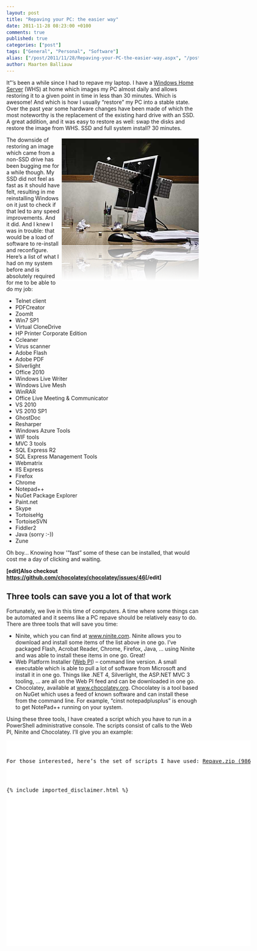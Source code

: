 ```yaml
---
layout: post
title: "Repaving your PC: the easier way"
date: 2011-11-28 08:23:00 +0100
comments: true
published: true
categories: ["post"]
tags: ["General", "Personal", "Software"]
alias: ["/post/2011/11/28/Repaving-your-PC-the-easier-way.aspx", "/post/2011/11/28/repaving-your-pc-the-easier-way.aspx"]
author: Maarten Balliauw
---
```

<p>It"&rsquo;s been a while since I had to repave my laptop. I have a <a href="http://www.microsoft.com/windows/products/winfamily/windowshomeserver/default.mspx" target="_blank">Windows Home Server</a> (WHS) at home which images my PC almost daily and allows restoring it to a given point in time in less than 30 minutes. Which is awesome! And which is how I usually &ldquo;restore&rdquo; my PC into a stable state.&nbsp; Over the past year some hardware changes have been made of which the most noteworthy is the replacement of the existing hard drive with an SSD. A great addition, and it was easy to restore as well: swap the disks and restore the image from WHS. SSD and full system install? 30 minutes.</p>
<p><a href="/images/image_152.png"><img style="background-image: none; margin: 5px 0px 0px 5px; padding-left: 0px; padding-right: 0px; display: inline; float: right; padding-top: 0px; border: 0px;" title="image" src="/images/image_thumb_120.png" border="0" alt="image" width="359" height="373" align="right" /></a>The downside of restoring an image which came from a non-SSD drive has been bugging me for a while though. My SSD did not feel as fast as it should have felt, resulting in me reinstalling Windows on it just to check if that led to any speed improvements. And it did. And I knew I was in trouble: that would be a load of software to re-install and reconfigure. Here&rsquo;s a list of what I had on my system before and is absolutely required for me to be able to do my job:</p>
<ul>
<li>Telnet client</li>
<li>PDFCreator</li>
<li>ZoomIt</li>
<li>Win7 SP1</li>
<li>Virtual CloneDrive</li>
<li>HP Printer Corporate Edition</li>
<li>Ccleaner</li>
<li>Virus scanner</li>
<li>Adobe Flash</li>
<li>Adobe PDF</li>
<li>Silverlight</li>
<li>Office 2010</li>
<li>Windows Live Writer</li>
<li>Windows Live Mesh</li>
<li>WinRAR</li>
<li>Office Live Meeting &amp; Communicator</li>
<li>VS 2010</li>
<li>VS 2010 SP1</li>
<li>GhostDoc</li>
<li>Resharper</li>
<li>Windows Azure Tools</li>
<li>WIF tools</li>
<li>MVC 3 tools</li>
<li>SQL Express R2</li>
<li>SQL Express Management Tools</li>
<li>Webmatrix</li>
<li>IIS Express</li>
<li>Firefox</li>
<li>Chrome</li>
<li>Notepad++</li>
<li>NuGet Package Explorer</li>
<li>Paint.net</li>
<li>Skype</li>
<li>TortoiseHg</li>
<li>TortoiseSVN</li>
<li>Fiddler2</li>
<li>Java (sorry :-))</li>
<li>Zune</li>
</ul>
<p>Oh boy&hellip; Knowing how '&rdquo;fast&rdquo; some of these can be installed, that would cost me a day of clicking and waiting.</p>
<p><strong>[edit]Also checkout <a href="https://github.com/chocolatey/chocolatey/issues/46">https://github.com/chocolatey/chocolatey/issues/46</a>[/edit]</strong></p>
<h2>Three tools can save you a lot of that work</h2>
<p>Fortunately, we live in this time of computers. A time where some things can be automated and it seems like a PC repave should be relatively easy to do. There are three tools that will save you time:</p>
<ul>
<li>Ninite, which you can find at <a href="http://www.ninite.com">www.ninite.com</a>. Ninite allows you to download and install some items of the list above in one go. I&rsquo;ve packaged Flash, Acrobat Reader, Chrome, Firefox, Java, &hellip; using Ninite and was able to install these items in one go. Great!</li>
<li>Web Platform Installer (<a href="http://learn.iis.net/page.aspx/1072/web-platform-installer-v4-command-line-webpicmdexe-preview-release/" target="_blank">Web PI</a>) &ndash; command line version. A small executable which is able to pull a lot of software from Microsoft and install it in one go. Things like .NET 4, Silverlight, the ASP.NET MVC 3 tooling, &hellip; are all on the Web PI feed and can be downloaded in one go.</li>
<li>Chocolatey, available at <a href="http://www.chocolatey.org">www.chocolatey.org</a>. Chocolatey is a tool based on NuGet which uses a feed of known software and can install these from the command line. For example, &ldquo;cinst notepadplusplus&rdquo; is enough to get NotePad++ running on your system.</li>
</ul>
<p>Using these three tools, I have created a script which you have to run in a PowerShell administrative console. The scripts consist of calls to the Web PI, Ninite and Chocolatey. I&rsquo;ll give you an example:</p>
<div id="scid:9D7513F9-C04C-4721-824A-2B34F0212519:38c49444-4baf-4b61-80cf-719d5e03b0f1" class="wlWriterEditableSmartContent" style="margin: 0px; display: inline; float: none; padding: 0px;">
<pre style="width: 640px; height: 538px; background-color: white; overflow: auto;"><div><!--

Code highlighting produced by Actipro CodeHighlighter (freeware)
http://www.CodeHighlighter.com/

--><span style="color: #008080;"> 1</span> <span style="color: #008000;">#</span><span style="color: #008000;"> Windows Installer</span><span style="color: #008000;">
</span><span style="color: #008080;"> 2</span> <span style="color: #000000;">cmd </span><span style="color: #000000;">/</span><span style="color: #000000;">C </span><span style="color: #800000;">"</span><span style="color: #800000;">webpicmdline\webpicmdline.exe /AcceptEula /SuppressReboot /Products:WindowsInstaller31</span><span style="color: #800000;">"</span><span style="color: #000000;">
</span><span style="color: #008080;"> 3</span> <span style="color: #000000;">cmd </span><span style="color: #000000;">/</span><span style="color: #000000;">C </span><span style="color: #800000;">"</span><span style="color: #800000;">webpicmdline\webpicmdline.exe /AcceptEula /SuppressReboot /Products:WindowsInstaller45</span><span style="color: #800000;">"</span><span style="color: #000000;">
</span><span style="color: #008080;"> 4</span> <span style="color: #000000;">
</span><span style="color: #008080;"> 5</span> <span style="color: #008000;">#</span><span style="color: #008000;"> Powershell</span><span style="color: #008000;">
</span><span style="color: #008080;"> 6</span> <span style="color: #000000;">cmd </span><span style="color: #000000;">/</span><span style="color: #000000;">C </span><span style="color: #800000;">"</span><span style="color: #800000;">webpicmdline\webpicmdline.exe /AcceptEula /SuppressReboot /Products:PowerShell</span><span style="color: #800000;">"</span><span style="color: #000000;">
</span><span style="color: #008080;"> 7</span> <span style="color: #000000;">cmd </span><span style="color: #000000;">/</span><span style="color: #000000;">C </span><span style="color: #800000;">"</span><span style="color: #800000;">webpicmdline\webpicmdline.exe /AcceptEula /SuppressReboot /Products:PowerShell2</span><span style="color: #800000;">"</span><span style="color: #000000;">
</span><span style="color: #008080;"> 8</span> <span style="color: #000000;">
</span><span style="color: #008080;"> 9</span> <span style="color: #008000;">#</span><span style="color: #008000;"> .NET</span><span style="color: #008000;">
</span><span style="color: #008080;">10</span> <span style="color: #000000;">cmd </span><span style="color: #000000;">/</span><span style="color: #000000;">C </span><span style="color: #800000;">"</span><span style="color: #800000;">webpicmdline\webpicmdline.exe /AcceptEula /SuppressReboot /Products:NETFramework20SP2</span><span style="color: #800000;">"</span><span style="color: #000000;">
</span><span style="color: #008080;">11</span> <span style="color: #000000;">cmd </span><span style="color: #000000;">/</span><span style="color: #000000;">C </span><span style="color: #800000;">"</span><span style="color: #800000;">webpicmdline\webpicmdline.exe /AcceptEula /SuppressReboot /Products:NETFramework35</span><span style="color: #800000;">"</span><span style="color: #000000;">
</span><span style="color: #008080;">12</span> <span style="color: #000000;">cmd </span><span style="color: #000000;">/</span><span style="color: #000000;">C </span><span style="color: #800000;">"</span><span style="color: #800000;">webpicmdline\webpicmdline.exe /AcceptEula /SuppressReboot /Products:NETFramework4</span><span style="color: #800000;">"</span><span style="color: #000000;">
</span><span style="color: #008080;">13</span> <span style="color: #000000;">cmd </span><span style="color: #000000;">/</span><span style="color: #000000;">C </span><span style="color: #800000;">"</span><span style="color: #800000;">webpicmdline\webpicmdline.exe /AcceptEula /SuppressReboot /Products:JUNEAUNETFX4</span><span style="color: #800000;">"</span><span style="color: #000000;">
</span><span style="color: #008080;">14</span> <span style="color: #000000;">
</span><span style="color: #008080;">15</span> <span style="color: #008000;">#</span><span style="color: #008000;"> Ninite stuff</span><span style="color: #008000;">
</span><span style="color: #008080;">16</span> <span style="color: #000000;">cmd </span><span style="color: #000000;">/</span><span style="color: #000000;">C </span><span style="color: #800000;">"</span><span style="color: #800000;">ninite\ninite.exe</span><span style="color: #800000;">"</span><span style="color: #000000;">
</span><span style="color: #008080;">17</span> <span style="color: #000000;">
</span><span style="color: #008080;">18</span> <span style="color: #008000;">#</span><span style="color: #008000;"> Chocolatey stuff</span><span style="color: #008000;">
</span><span style="color: #008080;">19</span> <span style="color: #000000;">iex ((new</span><span style="color: #000000;">-</span><span style="color: #000000;">object net.webclient).DownloadString(</span><span style="color: #800000;">"</span><span style="color: #800000;">http://bit.ly/psChocInstall</span><span style="color: #800000;">"</span><span style="color: #000000;">))
</span><span style="color: #008080;">20</span> <span style="color: #000000;">
</span><span style="color: #008080;">21</span> <span style="color: #000000;">cinst windowstelnet
</span><span style="color: #008080;">22</span> <span style="color: #000000;">cinst virtualclonedrive
</span><span style="color: #008080;">23</span> <span style="color: #000000;">cinst sysinternals
</span><span style="color: #008080;">24</span> <span style="color: #000000;">cinst notepadplusplus
</span><span style="color: #008080;">25</span> <span style="color: #000000;">cinst adobereader
</span><span style="color: #008080;">26</span> <span style="color: #000000;">cinst msysgit
</span><span style="color: #008080;">27</span> <span style="color: #000000;">cinst fiddler
</span><span style="color: #008080;">28</span> <span style="color: #000000;">cinst filezilla
</span><span style="color: #008080;">29</span> <span style="color: #000000;">cinst skype
</span><span style="color: #008080;">30</span> <span style="color: #000000;">cinst paint.net
</span><span style="color: #008080;">31</span> <span style="color: #000000;">cinst ccleaner
</span><span style="color: #008080;">32</span> <span style="color: #000000;">cinst tortoisesvn
</span><span style="color: #008080;">33</span> <span style="color: #000000;">cinst tortoisehg
</span><span style="color: #008080;">34</span> <span style="color: #000000;">
</span><span style="color: #008080;">35</span> <span style="color: #008000;">#</span><span style="color: #008000;"> IIS</span><span style="color: #008000;">
</span><span style="color: #008080;">36</span> <span style="color: #000000;">cmd </span><span style="color: #000000;">/</span><span style="color: #000000;">C </span><span style="color: #800000;">"</span><span style="color: #800000;">webpicmdline\webpicmdline.exe /AcceptEula /SuppressReboot /Products:IIS7</span><span style="color: #800000;">"</span><span style="color: #000000;">
</span><span style="color: #008080;">37</span> <span style="color: #000000;">cmd </span><span style="color: #000000;">/</span><span style="color: #000000;">C </span><span style="color: #800000;">"</span><span style="color: #800000;">webpicmdline\webpicmdline.exe /AcceptEula /SuppressReboot /Products:ASPNET</span><span style="color: #800000;">"</span><span style="color: #000000;">
</span><span style="color: #008080;">38</span> <span style="color: #000000;">cmd </span><span style="color: #000000;">/</span><span style="color: #000000;">C </span><span style="color: #800000;">"</span><span style="color: #800000;">webpicmdline\webpicmdline.exe /AcceptEula /SuppressReboot /Products:BasicAuthentication</span><span style="color: #800000;">"</span><span style="color: #000000;">
</span><span style="color: #008080;">39</span> <span style="color: #000000;">cmd </span><span style="color: #000000;">/</span><span style="color: #000000;">C </span><span style="color: #800000;">"</span><span style="color: #800000;">webpicmdline\webpicmdline.exe /AcceptEula /SuppressReboot /Products:DefaultDocument</span><span style="color: #800000;">"</span><span style="color: #000000;">
</span><span style="color: #008080;">40</span> <span style="color: #000000;">cmd </span><span style="color: #000000;">/</span><span style="color: #000000;">C </span><span style="color: #800000;">"</span><span style="color: #800000;">webpicmdline\webpicmdline.exe /AcceptEula /SuppressReboot /Products:DigestAuthentication</span><span style="color: #800000;">"</span><span style="color: #000000;">
</span><span style="color: #008080;">41</span> <span style="color: #000000;">cmd </span><span style="color: #000000;">/</span><span style="color: #000000;">C </span><span style="color: #800000;">"</span><span style="color: #800000;">webpicmdline\webpicmdline.exe /AcceptEula /SuppressReboot /Products:DirectoryBrowse</span><span style="color: #800000;">"</span><span style="color: #000000;">
</span><span style="color: #008080;">42</span> <span style="color: #000000;">cmd </span><span style="color: #000000;">/</span><span style="color: #000000;">C </span><span style="color: #800000;">"</span><span style="color: #800000;">webpicmdline\webpicmdline.exe /AcceptEula /SuppressReboot /Products:HTTPErrors</span><span style="color: #800000;">"</span><span style="color: #000000;">
</span><span style="color: #008080;">43</span> <span style="color: #000000;">cmd </span><span style="color: #000000;">/</span><span style="color: #000000;">C </span><span style="color: #800000;">"</span><span style="color: #800000;">webpicmdline\webpicmdline.exe /AcceptEula /SuppressReboot /Products:HTTPLogging</span><span style="color: #800000;">"</span><span style="color: #000000;">
</span><span style="color: #008080;">44</span> <span style="color: #000000;">cmd </span><span style="color: #000000;">/</span><span style="color: #000000;">C </span><span style="color: #800000;">"</span><span style="color: #800000;">webpicmdline\webpicmdline.exe /AcceptEula /SuppressReboot /Products:HTTPRedirection</span><span style="color: #800000;">"</span><span style="color: #000000;">
</span><span style="color: #008080;">45</span> <span style="color: #000000;">cmd </span><span style="color: #000000;">/</span><span style="color: #000000;">C </span><span style="color: #800000;">"</span><span style="color: #800000;">webpicmdline\webpicmdline.exe /AcceptEula /SuppressReboot /Products:IIS7_ExtensionLessURLs</span><span style="color: #800000;">"</span><span style="color: #000000;">
</span><span style="color: #008080;">46</span> <span style="color: #000000;">cmd </span><span style="color: #000000;">/</span><span style="color: #000000;">C </span><span style="color: #800000;">"</span><span style="color: #800000;">webpicmdline\webpicmdline.exe /AcceptEula /SuppressReboot /Products:IISManagementConsole</span><span style="color: #800000;">"</span><span style="color: #000000;">
</span><span style="color: #008080;">47</span> <span style="color: #000000;">cmd </span><span style="color: #000000;">/</span><span style="color: #000000;">C </span><span style="color: #800000;">"</span><span style="color: #800000;">webpicmdline\webpicmdline.exe /AcceptEula /SuppressReboot /Products:IPSecurity</span><span style="color: #800000;">"</span><span style="color: #000000;">
</span><span style="color: #008080;">48</span> <span style="color: #000000;">cmd </span><span style="color: #000000;">/</span><span style="color: #000000;">C </span><span style="color: #800000;">"</span><span style="color: #800000;">webpicmdline\webpicmdline.exe /AcceptEula /SuppressReboot /Products:ISAPIExtensions</span><span style="color: #800000;">"</span><span style="color: #000000;">
</span><span style="color: #008080;">49</span> <span style="color: #000000;">cmd </span><span style="color: #000000;">/</span><span style="color: #000000;">C </span><span style="color: #800000;">"</span><span style="color: #800000;">webpicmdline\webpicmdline.exe /AcceptEula /SuppressReboot /Products:ISAPIFilters</span><span style="color: #800000;">"</span><span style="color: #000000;">
</span><span style="color: #008080;">50</span> <span style="color: #000000;">cmd </span><span style="color: #000000;">/</span><span style="color: #000000;">C </span><span style="color: #800000;">"</span><span style="color: #800000;">webpicmdline\webpicmdline.exe /AcceptEula /SuppressReboot /Products:LoggingTools</span><span style="color: #800000;">"</span><span style="color: #000000;">
</span><span style="color: #008080;">51</span> <span style="color: #000000;">cmd </span><span style="color: #000000;">/</span><span style="color: #000000;">C </span><span style="color: #800000;">"</span><span style="color: #800000;">webpicmdline\webpicmdline.exe /AcceptEula /SuppressReboot /Products:MetabaseAndIIS6Compatibility</span><span style="color: #800000;">"</span><span style="color: #000000;">
</span><span style="color: #008080;">52</span> <span style="color: #000000;">cmd </span><span style="color: #000000;">/</span><span style="color: #000000;">C </span><span style="color: #800000;">"</span><span style="color: #800000;">webpicmdline\webpicmdline.exe /AcceptEula /SuppressReboot /Products:NETExtensibility</span><span style="color: #800000;">"</span><span style="color: #000000;">
</span><span style="color: #008080;">53</span> <span style="color: #000000;">cmd </span><span style="color: #000000;">/</span><span style="color: #000000;">C </span><span style="color: #800000;">"</span><span style="color: #800000;">webpicmdline\webpicmdline.exe /AcceptEula /SuppressReboot /Products:RequestFiltering</span><span style="color: #800000;">"</span><span style="color: #000000;">
</span><span style="color: #008080;">54</span> <span style="color: #000000;">cmd </span><span style="color: #000000;">/</span><span style="color: #000000;">C </span><span style="color: #800000;">"</span><span style="color: #800000;">webpicmdline\webpicmdline.exe /AcceptEula /SuppressReboot /Products:RequestMonitor</span><span style="color: #800000;">"</span><span style="color: #000000;">
</span><span style="color: #008080;">55</span> <span style="color: #000000;">cmd </span><span style="color: #000000;">/</span><span style="color: #000000;">C </span><span style="color: #800000;">"</span><span style="color: #800000;">webpicmdline\webpicmdline.exe /AcceptEula /SuppressReboot /Products:StaticContent</span><span style="color: #800000;">"</span><span style="color: #000000;">
</span><span style="color: #008080;">56</span> <span style="color: #000000;">cmd </span><span style="color: #000000;">/</span><span style="color: #000000;">C </span><span style="color: #800000;">"</span><span style="color: #800000;">webpicmdline\webpicmdline.exe /AcceptEula /SuppressReboot /Products:StaticContentCompression</span><span style="color: #800000;">"</span><span style="color: #000000;">
</span><span style="color: #008080;">57</span> <span style="color: #000000;">cmd </span><span style="color: #000000;">/</span><span style="color: #000000;">C </span><span style="color: #800000;">"</span><span style="color: #800000;">webpicmdline\webpicmdline.exe /AcceptEula /SuppressReboot /Products:Tracing</span><span style="color: #800000;">"</span><span style="color: #000000;">
</span><span style="color: #008080;">58</span> <span style="color: #000000;">cmd </span><span style="color: #000000;">/</span><span style="color: #000000;">C </span><span style="color: #800000;">"</span><span style="color: #800000;">webpicmdline\webpicmdline.exe /AcceptEula /SuppressReboot /Products:WindowsAuthentication</span><span style="color: #800000;">"</span></div></pre>
<!-- Code inserted with Steve Dunn's Windows Live Writer Code Formatter Plugin.  http://dunnhq.com --></div>
<p>For those interested, here&rsquo;s the set of scripts I have used: <a href="/files/2011/11/Repave.zip">Repave.zip (986.66 kb)</a>. These contain a number of commands that use the tools mentioned above to do 75% of the install work on my PC. All I had to do was install Office 2010, VS2010 and my scripts did the rest. Not the holy grail yet, but certainly a big relief of a lot of frustration finding software and clicking next-next-finish. And now my PC has been repaved, it&rsquo;s time for a WHS image again. Enjoy!</p>

{% include imported_disclaimer.html %}

